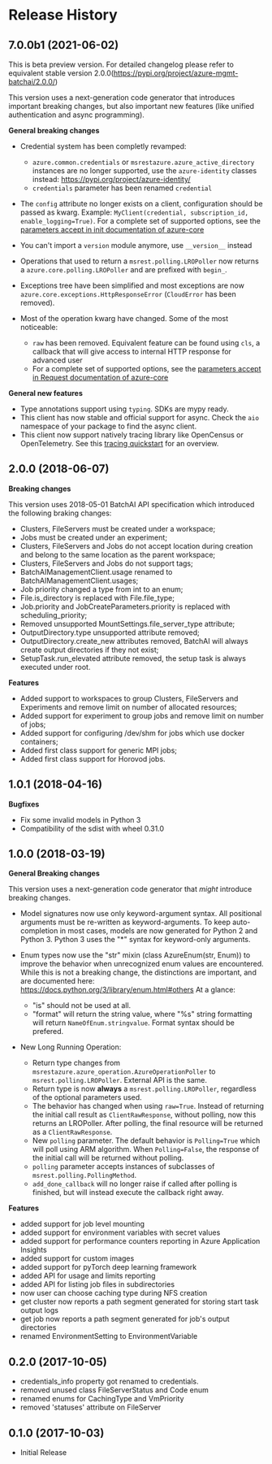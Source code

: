 # Release History

## 7.0.0b1 (2021-06-02)

This is beta preview version.
For detailed changelog please refer to equivalent stable version 2.0.0(https://pypi.org/project/azure-mgmt-batchai/2.0.0/)

This version uses a next-generation code generator that introduces important breaking changes, but also important new features (like unified authentication and async programming).

**General breaking changes**

- Credential system has been completly revamped:

  - `azure.common.credentials` or `msrestazure.azure_active_directory` instances are no longer supported, use the `azure-identity` classes instead: https://pypi.org/project/azure-identity/
  - `credentials` parameter has been renamed `credential`

- The `config` attribute no longer exists on a client, configuration should be passed as kwarg. Example: `MyClient(credential, subscription_id, enable_logging=True)`. For a complete set of
  supported options, see the [parameters accept in init documentation of azure-core](https://github.com/Azure/azure-sdk-for-python/blob/master/sdk/core/azure-core/CLIENT_LIBRARY_DEVELOPER.md#available-policies)
- You can't import a `version` module anymore, use `__version__` instead
- Operations that used to return a `msrest.polling.LROPoller` now returns a `azure.core.polling.LROPoller` and are prefixed with `begin_`.
- Exceptions tree have been simplified and most exceptions are now `azure.core.exceptions.HttpResponseError` (`CloudError` has been removed).
- Most of the operation kwarg have changed. Some of the most noticeable:

  - `raw` has been removed. Equivalent feature can be found using `cls`, a callback that will give access to internal HTTP response for advanced user
  - For a complete set of supported options, see the [parameters accept in Request documentation of azure-core](https://github.com/Azure/azure-sdk-for-python/blob/master/sdk/core/azure-core/CLIENT_LIBRARY_DEVELOPER.md#available-policies)

**General new features**

- Type annotations support using `typing`. SDKs are mypy ready.
- This client has now stable and official support for async. Check the `aio` namespace of your package to find the async client.
- This client now support natively tracing library like OpenCensus or OpenTelemetry. See this [tracing quickstart](https://github.com/Azure/azure-sdk-for-python/tree/master/sdk/core/azure-core-tracing-opentelemetry) for an overview.

## 2.0.0 (2018-06-07)

**Breaking changes**

This version uses 2018-05-01 BatchAI API specification which introduced the following braking changes:

- Clusters, FileServers must be created under a workspace;
- Jobs must be created under an experiment;
- Clusters, FileServers and Jobs do not accept location during creation and belong to the same location as the parent
  workspace;
- Clusters, FileServers and Jobs do not support tags;
- BatchAIManagementClient.usage renamed to BatchAIManagementClient.usages;
- Job priority changed a type from int to an enum;
- File.is_directory is replaced with File.file_type;
- Job.priority and JobCreateParameters.priority is replaced with scheduling_priority;
- Removed unsupported MountSettings.file_server_type attribute;
- OutputDirectory.type unsupported attribute removed;
- OutputDirectory.create_new attributes removed, BatchAI will always create output directories if they not exist;
- SetupTask.run_elevated attribute removed, the setup task is always executed under root.

**Features**

- Added support to workspaces to group Clusters, FileServers and Experiments and remove limit on number of allocated
  resources;
- Added support for experiment to group jobs and remove limit on number of jobs;
- Added support for configuring /dev/shm for jobs which use docker containers;
- Added first class support for generic MPI jobs;
- Added first class support for Horovod jobs.

## 1.0.1 (2018-04-16)

**Bugfixes**

- Fix some invalid models in Python 3
- Compatibility of the sdist with wheel 0.31.0

## 1.0.0 (2018-03-19)

**General Breaking changes**

This version uses a next-generation code generator that *might* introduce breaking changes.

- Model signatures now use only keyword-argument syntax. All positional arguments must be re-written as keyword-arguments.
  To keep auto-completion in most cases, models are now generated for Python 2 and Python 3. Python 3 uses the "*" syntax for keyword-only arguments.
- Enum types now use the "str" mixin (class AzureEnum(str, Enum)) to improve the behavior when unrecognized enum values are encountered.
  While this is not a breaking change, the distinctions are important, and are documented here:
  https://docs.python.org/3/library/enum.html#others
  At a glance:

  - "is" should not be used at all.
  - "format" will return the string value, where "%s" string formatting will return `NameOfEnum.stringvalue`. Format syntax should be prefered.

- New Long Running Operation:

  - Return type changes from `msrestazure.azure_operation.AzureOperationPoller` to `msrest.polling.LROPoller`. External API is the same.
  - Return type is now **always** a `msrest.polling.LROPoller`, regardless of the optional parameters used.
  - The behavior has changed when using `raw=True`. Instead of returning the initial call result as `ClientRawResponse`, 
    without polling, now this returns an LROPoller. After polling, the final resource will be returned as a `ClientRawResponse`.
  - New `polling` parameter. The default behavior is `Polling=True` which will poll using ARM algorithm. When `Polling=False`,
    the response of the initial call will be returned without polling.
  - `polling` parameter accepts instances of subclasses of `msrest.polling.PollingMethod`.
  - `add_done_callback` will no longer raise if called after polling is finished, but will instead execute the callback right away.

**Features**

- added support for job level mounting
- added support for environment variables with secret values
- added support for performance counters reporting in Azure Application Insights
- added support for custom images
- added support for pyTorch deep learning framework
- added API for usage and limits reporting
- added API for listing job files in subdirectories
- now user can choose caching type during NFS creation
- get cluster now reports a path segment generated for storing start task output logs
- get job now reports a path segment generated for job's output directories
- renamed EnvironmentSetting to EnvironmentVariable

## 0.2.0 (2017-10-05)

* credentials_info property got renamed to credentials.
* removed unused class FileServerStatus and Code enum
* renamed enums for CachingType and VmPriority
* removed 'statuses' attribute on FileServer

## 0.1.0 (2017-10-03)

* Initial Release
